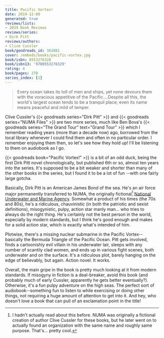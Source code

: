 ```yaml
---
title: Pacific Vortex!
date: 2019-12-09
generated: true
reviews/lists:
- 2019 Book Reviews
reviews/series:
- Dirk Pitt
reviews/authors:
- Clive Cussler
book/goodreads_id: 361081
cover: /embeds/books/pacific-vortex.jpg
book/isbn: 0553276328
book/isbn13: '9780553276329'
rating: 4
book/pages: 270
series_index: [1]
---
```

> Every ocean takes its toll of men and ships, yet none devours them with the voracious appetitive of the Pacific....Despite all this, the world's largest ocean tends to be a tranquil place; even its name means peaceful and mild of temper.

Clive Cussler's {{< goodreads series="Dirk Pitt" >}} and {{< goodreads series="NUMA Files" >}} are two more series, much like Ben Bova's {{< goodreads series="The Grand Tour" text="Grand Tour" >}} which I remember reading years (more than a decade now) ago, borrowed from the local library whenever I could find them and often in no particular order. I remember enjoying them then, so let's see how they hold up! I'll be listening to them on audiobook as I go.  

<!--more-->

{{< goodreads book="Pacific Vortex!" >}} is a bit of an odd duck, being the first Dirk Pitt novel chronologically, but published 6th or so, almost ten years into the series. It's supposed to be a bit weaker and shorter than many of the other books in the series, but I found it to be a lot of fun --with one fairly large gotcha.  

Basically, Dirk Pitt is an American James Bond of the sea. He's an air force major permanently transferred to NUMA, the originally fictional[^NUMA] [National Underwater and Marine Agency](https://en.wikipedia.org/wiki/National_Underwater_and_Marine_Agency). Somewhat a product of his times (the 70s and 80s), he's a ridiculous, chauvinistic (in both the patriotic and sexist definitions), misogynistic, pulpy, action star manly man... who tries to always do the right thing. He's certainly not the best person in the world, especially by modern standards, but I think he's good enough and makes for a solid action star, which is exactly what's intended of him.  

Plotwise, there's a missing nuclear submarine in the Pacific Vortex--basically the Bermuda Triangle of the Pacific Ocean. Pitt gets involved, finds a cartoonishly evil villain in his underwater lair, sleeps with any number of scantily clad women, and ends up in various fight scenes, both underwater and on the surface. It's a ridiculous plot, barely hanging on the edge of believably, but again. Action novel. It works.  

Overall, the main gripe in the book is pretty much looking at it from modern standards. If misogyny in fiction is a deal-breaker, avoid this book (and probably much of early Cussler, apparently he gets better eventually?). Otherwise, it's a fun pulpy adventure on the high seas. The perfect sort of audiobook--something fun to listen to while exercising or doing other things, not requiring a huge amount of attention to get into it. And hey, who doesn't love a book that can pull of an exclamation point in the title!  

[^NUMA]: I hadn't actually read about this before. NUMA was originally a fictional creation of author Clive Cussler for these books, but he later went on to actually found an organization with the same name and roughly same purpose. That's... pretty cool.